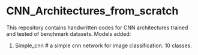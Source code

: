 # CNN_Architectures_from_scratch
This repository contains handwritten codes for CNN architectures trained and tested of benchmark datasets.
Models added:
1. Simple_cnn # a simple cnn network for image classification. 10 classes.
